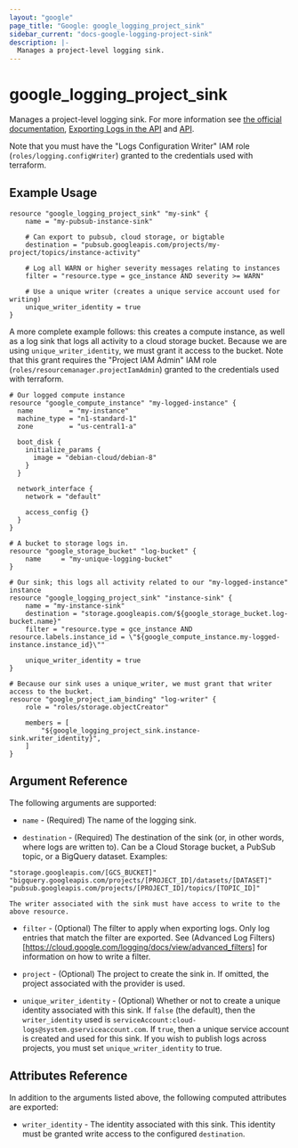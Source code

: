 ```yaml
---
layout: "google"
page_title: "Google: google_logging_project_sink"
sidebar_current: "docs-google-logging-project-sink"
description: |-
  Manages a project-level logging sink.
---
```


# google\_logging\_project\_sink

Manages a project-level logging sink. For more information see
[the official documentation](https://cloud.google.com/logging/docs/),
[Exporting Logs in the API](https://cloud.google.com/logging/docs/api/tasks/exporting-logs)
and
[API](https://cloud.google.com/compute/docs/reference/latest/instances).

Note that you must have the "Logs Configuration Writer" IAM role (`roles/logging.configWriter`)
granted to the credentials used with terraform.

## Example Usage

```hcl
resource "google_logging_project_sink" "my-sink" {
    name = "my-pubsub-instance-sink"

    # Can export to pubsub, cloud storage, or bigtable
    destination = "pubsub.googleapis.com/projects/my-project/topics/instance-activity"

    # Log all WARN or higher severity messages relating to instances
    filter = "resource.type = gce_instance AND severity >= WARN"

    # Use a unique writer (creates a unique service account used for writing)
    unique_writer_identity = true
}
```

A more complete example follows: this creates a compute instance, as well as a log sink that logs all activity to a
cloud storage bucket. Because we are using `unique_writer_identity`, we must grant it access to the bucket. Note that
this grant requires the "Project IAM Admin" IAM role (`roles/resourcemanager.projectIamAdmin`) granted to the credentials
used with terraform.

```hcl
# Our logged compute instance
resource "google_compute_instance" "my-logged-instance" {
  name         = "my-instance"
  machine_type = "n1-standard-1"
  zone         = "us-central1-a"

  boot_disk {
    initialize_params {
      image = "debian-cloud/debian-8"
    }
  }

  network_interface {
    network = "default"

    access_config {}
  }
}

# A bucket to storage logs in.
resource "google_storage_bucket" "log-bucket" {
    name     = "my-unique-logging-bucket"
}

# Our sink; this logs all activity related to our "my-logged-instance" instance
resource "google_logging_project_sink" "instance-sink" {
    name = "my-instance-sink"
    destination = "storage.googleapis.com/${google_storage_bucket.log-bucket.name}"
    filter = "resource.type = gce_instance AND resource.labels.instance_id = \"${google_compute_instance.my-logged-instance.instance_id}\""

    unique_writer_identity = true
}

# Because our sink uses a unique_writer, we must grant that writer access to the bucket.
resource "google_project_iam_binding" "log-writer" {
    role = "roles/storage.objectCreator"

    members = [
        "${google_logging_project_sink.instance-sink.writer_identity}",
    ]
}

```

## Argument Reference

The following arguments are supported:

* `name` - (Required) The name of the logging sink.

* `destination` - (Required) The destination of the sink (or, in other words, where logs are written to). Can be a
    Cloud Storage bucket, a PubSub topic, or a BigQuery dataset. Examples:
```
"storage.googleapis.com/[GCS_BUCKET]"
"bigquery.googleapis.com/projects/[PROJECT_ID]/datasets/[DATASET]"
"pubsub.googleapis.com/projects/[PROJECT_ID]/topics/[TOPIC_ID]"
```
    The writer associated with the sink must have access to write to the above resource.

* `filter` - (Optional) The filter to apply when exporting logs. Only log entries that match the filter are exported.
    See (Advanced Log Filters)[https://cloud.google.com/logging/docs/view/advanced_filters] for information on how to
    write a filter.

* `project` - (Optional) The project to create the sink in. If omitted, the project associated with the provider is
    used.

* `unique_writer_identity` - (Optional) Whether or not to create a unique identity associated with this sink. If `false`
    (the default), then the `writer_identity` used is `serviceAccount:cloud-logs@system.gserviceaccount.com`. If `true`,
    then a unique service account is created and used for this sink. If you wish to publish logs across projects, you
    must set `unique_writer_identity` to true.

## Attributes Reference

In addition to the arguments listed above, the following computed attributes are
exported:

* `writer_identity` - The identity associated with this sink. This identity must be granted write access to the
    configured `destination`.
